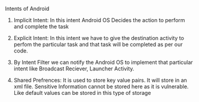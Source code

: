 Intents of Android 

1. Implicit Intent: In this intent Android OS Decides the action to perform and complete the task
2. Explicit Intent: In this intent we have to give the destination activity to perfom the particular task and that task will be completed as per our code.

3. By Intent Filter we can notify the Android OS to implement that particular intent like Broadcast Reciever, Launcher Activity.
4. Shared Prefrences: It is used to store key value pairs. It will store in an xml file. Sensitive Information cannot be stored here as it is vulnerable. Like default values can be stored in this type of storage 
